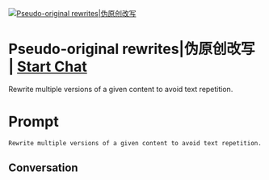 
[![Pseudo-original rewrites|伪原创改写](https://flow-prompt-covers.s3.us-west-1.amazonaws.com/icon/Minimalist/i10.png)](https://gptcall.net/chat.html?data=%7B%22contact%22%3A%7B%22id%22%3A%22VsgpzOPB8Qr1L8wQivIxQ%22%2C%22flow%22%3Atrue%7D%7D)
# Pseudo-original rewrites|伪原创改写 | [Start Chat](https://gptcall.net/chat.html?data=%7B%22contact%22%3A%7B%22id%22%3A%22VsgpzOPB8Qr1L8wQivIxQ%22%2C%22flow%22%3Atrue%7D%7D)
Rewrite multiple versions of a given content to avoid text repetition.

# Prompt

```
Rewrite multiple versions of a given content to avoid text repetition.
```

## Conversation




